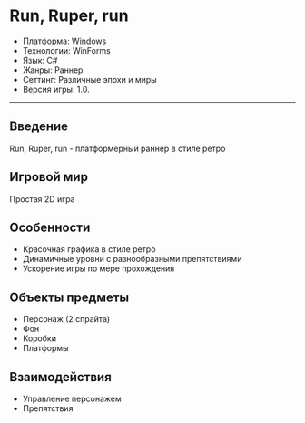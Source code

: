# Run, Ruper, run

* Платформа: Windows
* Технологии: WinForms
* Язык: C#
* Жанры: Раннер
* Сеттинг: Различные эпохи и миры
* Версия игры: 1.0.
----------------
## Введение 
Run, Ruper, run - платформерный раннер в стиле ретро

## Игровой мир 
Простая 2D игра 

## Особенности 
- Красочная графика в стиле ретро
- Динамичные уровни с разнообразными препятствиями
- Ускорение игры по мере прохождения

## Объекты предметы
- Персонаж (2 спрайта)
- Фон
- Коробки
- Платформы

## Взаимодействия 
- Управление персонажем
- Препятствия
